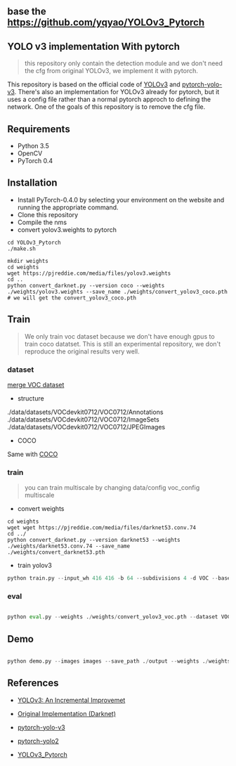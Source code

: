 ## base the https://github.com/yqyao/YOLOv3_Pytorch


## YOLO v3 implementation With pytorch 
> this repository only contain the detection module and we don't need the cfg from original YOLOv3, we implement it with pytorch.

This repository is based on the official code of [YOLOv3](https://github.com/pjreddie/darknet) and [pytorch-yolo-v3](https://github.com/ayooshkathuria/pytorch-yolo-v3). There's also an implementation for YOLOv3 already for pytorch, but it uses a config file rather than a normal pytorch approch to defining the network. One of the goals of this repository is to remove the cfg file.

## Requirements

* Python 3.5
* OpenCV
* PyTorch 0.4

## Installation

* Install PyTorch-0.4.0 by selecting your environment on the website and running the appropriate command.
* Clone this repository
* Compile the nms
* convert yolov3.weights to pytorch

```shell
cd YOLOv3_Pytorch
./make.sh

mkdir weights
cd weights
wget https://pjreddie.com/media/files/yolov3.weights
cd ..
python convert_darknet.py --version coco --weights ./weights/yolov3.weights --save_name ./weights/convert_yolov3_coco.pth
# we will get the convert_yolov3_coco.pth
```

## Train
> We only train voc dataset because we don't have enough gpus to train coco datatset. This is still an experimental repository, we don't reproduce the original results very well.

### dataset
[merge VOC dataset](https://github.com/yqyao/DRFNet#voc-dataset)

* structure

./data/datasets/VOCdevkit0712/VOC0712/Annotations  
./data/datasets/VOCdevkit0712/VOC0712/ImageSets  
./data/datasets/VOCdevkit0712/VOC0712/JPEGImages  

* COCO 

Same with [COCO](https://github.com/yqyao/DRFNet#coco-dataset)

### train
> you can train multiscale by changing data/config voc_config multiscale

* convert weights
```shell
cd weights
wget wget https://pjreddie.com/media/files/darknet53.conv.74
cd ../
python convert_darknet.py --version darknet53 --weights ./weights/darknet53.conv.74 --save_name ./weights/convert_darknet53.pth
```

* train yolov3

```python
python train.py --input_wh 416 416 -b 64 --subdivisions 4 -d VOC --basenet ./weights/convert_darknet53.pth

```

### eval

```python

python eval.py --weights ./weights/convert_yolov3_voc.pth --dataset VOC --input_wh 416 416
```


## Demo

```python

python demo.py --images images --save_path ./output --weights ./weights/convert_yolov3_coco.pth -d COCO

```



## References
- [YOLOv3: An Incremental Improvemet](https://pjreddie.com/media/files/papers/YOLOv3.pdf)

- [Original Implementation (Darknet)](https://github.com/pjreddie/darknet)

- [pytorch-yolo-v3](https://github.com/ayooshkathuria/pytorch-yolo-v3)

- [pytorch-yolo2](https://github.com/marvis/pytorch-yolo2)

- [YOLOv3_Pytorch](https://github.com/yqyao/YOLOv3_Pytorch)
